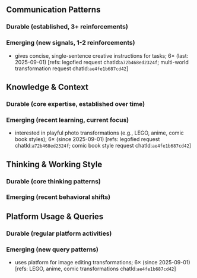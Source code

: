 ## Communication Patterns
### Durable (established, 3+ reinforcements)

### Emerging (new signals, 1-2 reinforcements)
- gives concise, single-sentence creative instructions for tasks; 6× (last: 2025-09-01) [refs: legofied request chatId:`a72b468ed2324f`; multi-world transformation request chatId:`ae4fe1b687cd42`]

## Knowledge & Context
### Durable (core expertise, established over time)

### Emerging (recent learning, current focus)
- interested in playful photo transformations (e.g., LEGO, anime, comic book styles); 6× (since 2025-09-01) [refs: legofied request chatId:`a72b468ed2324f`; comic book style request chatId:`ae4fe1b687cd42`]

## Thinking & Working Style
### Durable (core thinking patterns)

### Emerging (recent behavioral shifts)

## Platform Usage & Queries
### Durable (regular platform activities)

### Emerging (new query patterns)
- uses platform for image editing transformations; 6× (since 2025-09-01) [refs: LEGO, anime, comic transformations chatId:`ae4fe1b687cd42`]